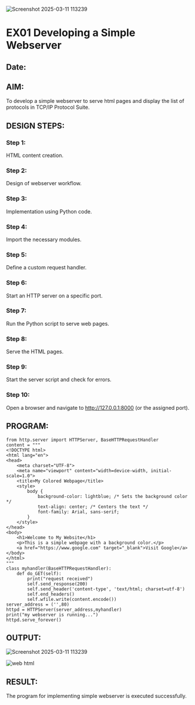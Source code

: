 ![Screenshot 2025-03-11 113239](https://github.com/user-attachments/assets/b268ddcb-f5fb-483c-b551-69b9af7d67a4)
# EX01 Developing a Simple Webserver
## Date:

## AIM:
To develop a simple webserver to serve html pages and display the list of protocols in TCP/IP Protocol Suite.

## DESIGN STEPS:
### Step 1: 
HTML content creation.

### Step 2:
Design of webserver workflow.

### Step 3:
Implementation using Python code.

### Step 4:
Import the necessary modules.

### Step 5:
Define a custom request handler.

### Step 6:
Start an HTTP server on a specific port.

### Step 7:
Run the Python script to serve web pages.

### Step 8:
Serve the HTML pages.

### Step 9:
Start the server script and check for errors.

### Step 10:
Open a browser and navigate to http://127.0.0.1:8000 (or the assigned port).

## PROGRAM:
```
from http.server import HTTPServer, BaseHTTPRequestHandler
content = """
<!DOCTYPE html>
<html lang="en">
<head>
    <meta charset="UTF-8">
    <meta name="viewport" content="width=device-width, initial-scale=1.0">
    <title>My Colored Webpage</title>
    <style>
        body {
            background-color: lightblue; /* Sets the background color */
            text-align: center; /* Centers the text */
            font-family: Arial, sans-serif;
        }
    </style>
</head>
<body>
    <h1>Welcome to My Website</h1>
    <p>This is a simple webpage with a background color.</p>
    <a href="https://www.google.com" target="_blank">Visit Google</a>
</body>
</html>
"""
class myhandler(BaseHTTPRequestHandler):
    def do_GET(self):
        print("request received")
        self.send_response(200)
        self.send_header('content-type', 'text/html; charset=utf-8')
        self.end_headers()
        self.wfile.write(content.encode())
server_address = ('',80)
httpd = HTTPServer(server_address,myhandler)
print("my webserver is running...")
httpd.serve_forever()
```

## OUTPUT:
![Screenshot 2025-03-11 113239](https://github.com/user-attachments/assets/c5b1eac7-4b19-4336-a5da-277204dfef73)

![web html](https://github.com/user-attachments/assets/a8c58d65-60ab-4bb7-bf5b-f83b528155b0)

## RESULT:
The program for implementing simple webserver is executed successfully.


